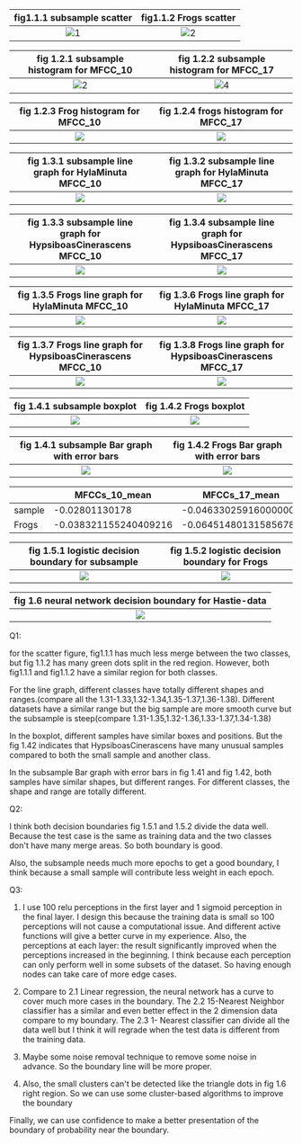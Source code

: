 | fig1.1.1 subsample scatter | fig1.1.2 Frogs scatter |
| :------------------------: | :--------------------: |
|     ![1](Figure_1.png)     |  ![2](Figure_11.png)   |

| fig 1.2.1 subsample histogram for MFCC_10 | fig 1.2.2  subsample histogram for MFCC_17 |
| :---------------------------------------: | :----------------------------------------: |
|            ![2](Figure_2.png)             |             ![4](Figure_3.png)             |

| fig 1.2.3 Frog histogram for MFCC_10 | fig 1.2.4 frogs histogram for MFCC_17 |
| :----------------------------------: | :-----------------------------------: |
|          ![](Figure_12.png)          |          ![](Figure_13.png)           |

| fig 1.3.1 subsample line graph for HylaMinuta MFCC_10 | fig 1.3.2 subsample line graph for HylaMinuta MFCC_17 |
| :---------------------------------------------------: | :---------------------------------------------------: |
|                   ![](Figure_4.png)                   |                   ![](Figure_5.png)                   |

| fig 1.3.3 subsample line graph for HypsiboasCinerascens MFCC_10 | fig 1.3.4 subsample line graph for HypsiboasCinerascens MFCC_17 |
| :----------------------------------------------------------: | :----------------------------------------------------------: |
|                      ![](Figure_7.png)                       |                      ![](Figure_8.png)                       |

| fig 1.3.5 Frogs line graph for HylaMinuta MFCC_10 | fig 1.3.6 Frogs line graph for HylaMinuta MFCC_17 |
| :-----------------------------------------------: | :-----------------------------------------------: |
|                ![](Figure_14.png)                 |                ![](Figure_15.png)                 |

| fig 1.3.7 Frogs line graph for HypsiboasCinerascens MFCC_10 | fig 1.3.8 Frogs line graph for HypsiboasCinerascens MFCC_17 |
| :---------------------------------------------------------: | :---------------------------------------------------------: |
|                     ![](Figure_16.png)                      |                     ![](Figure_17.png)                      |

| fig 1.4.1 subsample boxplot | fig 1.4.2 Frogs boxplot |
| :-------------------------: | :---------------------: |
|      ![](Figure_9.png)      |   ![](Figure_18.png)    |

| fig 1.4.1 subsample Bar graph with error bars | fig 1.4.2 Frogs Bar graph with error bars |
| :-------------------------------------------: | :---------------------------------------: |
|              ![](Figure_10.png)               |            ![](Figure_19.png)             |

|        | MFCCs_10_mean         | MFCCs_17_mean         | MFCCs_10_cov | MFCCs_17_cov | MFCCs_10_std        | MFCCs_17_std        |
| ------ | --------------------- | --------------------- | ------------ | ------------ | ------------------- | ------------------- |
| sample | -0.02801130178        | -0.046330259160000005 | [0.04005957] | [0.00995278] | 0.19813728038317813 | 0.09876093885552142 |
| Frogs  | -0.038321155240409216 | -0.06451480131585678  | [0.0496062]  | [0.0140389]  | 0.2225820435148893  | 0.11841006605870075 |



| fig 1.5.1 logistic decision boundary for subsample | fig 1.5.2 logistic decision boundary for Frogs |
| :------------------------------------------------: | :--------------------------------------------: |
|                    ![](q21.png)                    |                  ![](q22.png)                  |

| fig 1.6 neural network decision boundary for Hastie-data |
| :------------------------------------------------------: |
|                       ![](q3.png)                        |



Q1:

for the scatter figure, fig1.1.1 has much less merge between the two classes, but fig 1.1.2 has many green dots split in the red region. However, both fig1.1.1 and fig1.1.2 have a similar region for both classes.

For the line graph, different classes have totally different shapes and ranges.(compare all the 1.31-1.33,1.32-1.34,1.35-1.37,1.36-1.38). Different datasets have a similar range but the big sample are more smooth curve but the subsample is steep(compare 1.31-1.35,1.32-1.36,1.33-1.37,1.34-1.38)

In the boxplot, different samples have similar boxes and positions. But the fig 1.42 indicates that HypsiboasCinerascens have many unusual samples compared to both the small sample and another class.

In the subsample Bar graph with error bars in fig 1.41 and fig 1.42, both samples have similar shapes, but different ranges. For different classes, the shape and range are totally different.

Q2:

 I think both decision boundaries fig 1.5.1 and 1.5.2 divide the data well. Because the test case is the same as training data and the two classes don't have many merge areas. So both boundary is good.  

Also, the subsample needs much more epochs to get a good boundary, I think because a small sample will contribute less weight in each epoch.

Q3:

1. I use 100 relu perceptions in the first layer and 1 sigmoid perception in the final layer. I design this because the training data is small so 100 perceptions will not cause a computational issue. And different active functions will give a better curve in my experience. Also, the perceptions at each layer: the result significantly improved when the perceptions increased in the beginning. I think because each perception can only perform well in some subsets of the dataset. So having enough nodes can take care of more edge cases.



1. Compare to 2.1 Linear regression, the neural network has a curve to cover much more cases in the boundary. The 2.2 15-Nearest Neighbor classifier has a similar and even better effect in the 2 dimension data compare to my boundary. The 2.3 1- Nearest classifier can divide all the data well but I think it will regrade when the test data is different from the training data. 
2. Maybe some noise removal technique to remove some noise in advance. So the boundary line will be more proper.
3. Also, the small clusters can't be detected like the triangle dots in fig 1.6 right region. So we can use some cluster-based algorithms to improve the boundary

 Finally, we can use confidence to make a better presentation of the boundary of probability near the boundary.

